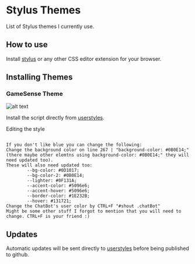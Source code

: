 # Stylus Themes

List of Stylus themes I currently use.

## How to use

Install [stylus](https://chrome.google.com/webstore/detail/stylus/clngdbkpkpeebahjckkjfobafhncgmne) or any other CSS editor extension for your browser.

## Installing Themes
### GameSense Theme
![alt text](https://i.imgur.com/7E8Pg8w.gif)


Install the script directly from [userstyles](https://userstyles.world/style/10235/gamesense-pub-deep-sky-blue-rainbow-border).

Editing the style

```

If you don't like blue you can change the following: 
Change the background color on line 267 | "background-color: #0B0E14;" (there maybe other elemtns using background-color: #0B0E14;" they will need updated too).
These will also need updated too:
        --bg-color: #0D1017;
        --bg-color-2: #0B0E14;
        --lighter: #0F131A; 
        --accent-color: #5096e6;
        --accent-hover: #5096e6;
        --border-color: #1E232B;
        --hover: #131721;
Change the ChatBot's user color by CTRL+F "#shout .chatBot"
Might be some other stuff I forgot to mention that you will need to change. CTRL+F is your friend :)
```

## Updates

Automatic updates will be sent directly to [userstyles](userstyles.world) before being published to github.
